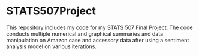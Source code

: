 # STATS507Project
This repository includes my code for my STATS 507 Final Project. The code conducts multiple numerical and graphical summaries and data manipulation on Amazon case and accessory data after using a sentiment analysis model on various iterations. 
